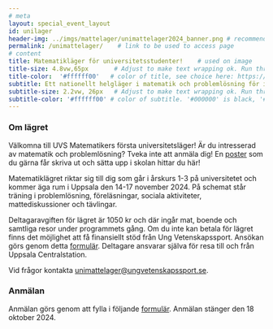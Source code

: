 ```yaml
---
# meta
layout: special_event_layout
id: unilager
header-img: ../imgs/mattelager/unimattelager2024_banner.png # recommended dimensions: 2732x668px but other aspect ratios should also be fine.
permalink: /unimattelager/    # link to be used to access page
# content
title: Matematikläger för universitetsstudenter!    # used on image
title-size: 4.8vw,65px       # Adjust to make text wrapping ok. Run through min(), e.g.: min(7vw,30px)
title-color:  '#ffffff00'   # color of title, see choice here: https://developer.mozilla.org/en-US/docs/Web/CSS/named-color
subtitle: Ett nationellt helgläger i matematik och problemlösning för intresserade gymnasieungdomar!
subtitle-size: 2.2vw, 26px   # Adjust to make text wrapping ok. Run through min(), e.g.: min(7vw,30px)
subtitle-color: '#ffffff00' # color of subtitle. '#000000' is black, '#ffffff' is white (hex also work)
---
```


### Om lägret
Välkomna till UVS Matematikers första universitetsläger! Är du intresserad av matematik och problemlösning? Tveka inte att anmäla dig! En [poster](../imgs/mattelager/unimattelager2024_poster.png) som du gärna får skriva ut och sätta upp i skolan hittar du här!

Matematiklägret riktar sig till dig som går i årskurs 1-3 på universitetet och kommer äga rum i Uppsala den 14-17 november 2024. På schemat står träning i problemlösning, föreläsningar, sociala aktiviteter, mattediskussioner och tävlingar.

Deltagaravgiften för lägret är 1050 kr och där ingår mat, boende och samtliga resor under programmets gång. Om du inte kan betala för lägret finns det möjlighet att få finansiellt stöd från Ung Vetenskapssport. Ansökan görs genom detta [formulär](https://docs.google.com/forms/u/1/d/e/1FAIpQLSdh0aJxxRBZdEBbk72K2Jdhi-msMSUSYS6jMdapw89waOMUrQ/viewform?usp=send_form ). Deltagare ansvarar själva för resa till och från Uppsala Centralstation.

Vid frågor kontakta [unimattelager@ungvetenskapssport.se](mailto:unimattelager@ungvetenskapssport.se).

### Anmälan
Anmälan görs genom att fylla i följande [formulär](https://docs.google.com/forms/d/e/1FAIpQLScBfp80j3cjKkvgwbnGhx5tejUIRs2QBlBKcbphyATrT7VQww/viewform?usp=sf_link). Anmälan stänger den 18 oktober 2024.